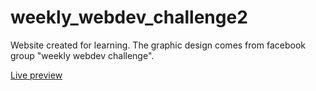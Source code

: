 # weekly_webdev_challenge2
Website created for learning. The graphic design comes from facebook group "weekly webdev challenge".

<a href="https://robertsto.github.io/weekly_webdev_challenge_2/">Live preview</a>

